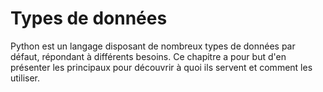 # Types de données

Python est un langage disposant de nombreux types de données par défaut, répondant à différents besoins.
Ce chapitre a pour but d'en présenter les principaux pour découvrir à quoi ils servent et comment les utiliser.

